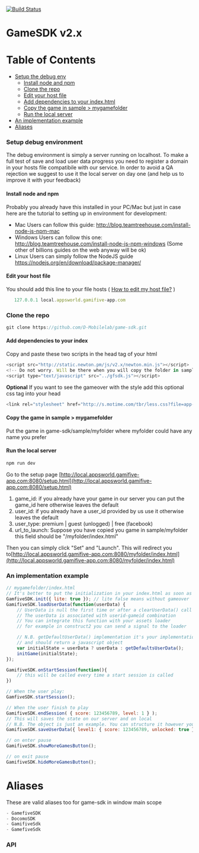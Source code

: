 [![Build Status](https://travis-ci.org/D-Mobilelab/game-sdk.svg?branch=master)](https://travis-ci.org/D-Mobilelab/game-sdk)

# GameSDK v2.x

# Table of Contents
+ [Setup the debug env](#setup-debug-environment)
  - [Install node and npm](#install-node-and-npm)
  - [Clone the repo](#clone-the-repo)
  - [Edit your host file](#edit-your-host-file)
  - [Add dependencies to your index.html](#add-dependencies-to-your-index)
  - [Copy the game in sample > mygamefolder](#copy-the-game-in-sample-mygamefolder)
  - [Run the local server](#run-the-local-server)
+ [An implementation example](#an-implementation-example)
+ [Aliases](#aliases)

### Setup debug environment

The debug environment is simply a server running on localhost. To make a full test of save and load user data progress you need to register a domain in your hosts file compatibile with our service.
In order to avoid a QA rejection we suggest to use it the local server on day one (and help us to improve it with your feedback)

#### Install node and npm
Probably you already have this installed in your PC/Mac but just in case here are the tutorial to setting up in environment for development:
-   Mac Users can follow this guide: <http://blog.teamtreehouse.com/install-node-js-npm-mac>
-   Windows Users can follow this one: <http://blog.teamtreehouse.com/install-node-js-npm-windows>
    (Some other of billions guides on the web anyway will be ok)
- Linux Users can simply follow the NodeJS guide <https://nodejs.org/en/download/package-manager/>

#### Edit your host file
You should add this line to your file hosts 
( [How to edit my host file?](http://www.howtogeek.com/howto/27350/beginner-geek-how-to-edit-your-hosts-file/) )

```javascript
   127.0.0.1 local.appsworld.gamifive-app.com
```

### Clone the repo
```javascript
git clone https://github.com/D-Mobilelab/game-sdk.git
```

#### Add dependencies to your index
Copy and paste these two scripts in the head tag of your html

```javascript
<script src="http://static.newton.pm/js/v2.x/newton.min.js"></script>
<!-- Do not worry. Will be there when you will copy the folder in sample folder -->
<script type="text/javascript" src="../gfsdk.js"></script>

```
__Optional__
If you want to see the gameover with the style add this optional css tag into your head
```javascript
<link rel="stylesheet" href="http://s.motime.com/tbr/less.css?file=app-gameover.less&country=ww-appsworld&t=20170111153950" />
```
#### Copy the game in sample > mygamefolder
Put the game in game-sdk/sample/myfolder where myfolder could have any name you prefer

#### Run the local server
```javascript
npm run dev
```

Go to the setup page [http://local.appsworld.gamifive-app.com:8080/setup.html](http://local.appsworld.gamifive-app.com:8080/setup.html)

1.  game_id: 
    if you already have your game in our server you can put the game_id here otherwise leaves the default
2.  user_id: 
    if you already have a user_id provided by us use it otherwise leaves the default
3.  user_type: premium | guest (unlogged) | free (facebook)
4.  url_to_launch:
    Suppose you have copied you game in sample/myfolder this field should be "/myfolder/index.html"

Then you can simply click "Set" and "Launch". This will redirect you to[http://local.appsworld.gamifive-app.com:8080/myfolder/index.html](http://local.appsworld.gamifive-app.com:8080/myfolder/index.html)

### An implementation example

```javascript
// mygamefolder/index.html
// It's better to put the initialization in your index.html as soon as possible
GamfiveSDK.init({ lite: true }); // lite false means without gameover
GamifiveSDK.loadUserData(function(userData) {
    // UserData is null the first time or after a clearUserData() call
    // The userData is associated with userid-gameid combination
    // You can integrate this function with your assets loader
    // for example in construct2 you can send a signal to the loader

    // N.B. getDefaultUserData() implementation it's your implementation responsability
    // and should return a javascript object
    var initialState = userData ? userData : getDefaultsUserData();
    initGame(initialState);
});

GamifiveSDK.onStartSession(function(){
    // this will be called every time a start session is called    
})

// When the user play:
GamfiveSDK.startSession();

// When the user finish to play
GamifiveSDK.endSession( { score: 123456789, level: 1 } );
// This will saves the state on our server and on local
// N.B. The object is just an example. You can structure it however you want
GamifiveSDK.saveUserData({ level1: { score: 123456789, unlocked: true } });

// on enter pause
GamifiveSDK.showMoreGamesButton();

// on exit pause
GamifiveSDK.hideMoreGamesButton();
```

# Aliases
These are valid aliases too for game-sdk in window main scope

```javascript
- GamefiveSDK 
- DocomoSDK
- GamifiveSdk
- GamefiveSdk
```

### API